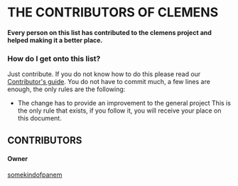# THE CONTRIBUTORS OF CLEMENS

#### Every person on this list has contributed to the clemens project and helped making it a better place.

### How do I get onto this list?
Just contribute. If you do not know how to do this please read our [Contributor's guide](google.com). You do not have to commit much, a few lines are enough, the only
rules are the following:
* The change has to provide an improvement to the general project
This is the only rule that exists, if you follow it, you will receive your place on this document.

## CONTRIBUTORS
#### Owner
[somekindofpanem](https://github.com/somekindofpanem)